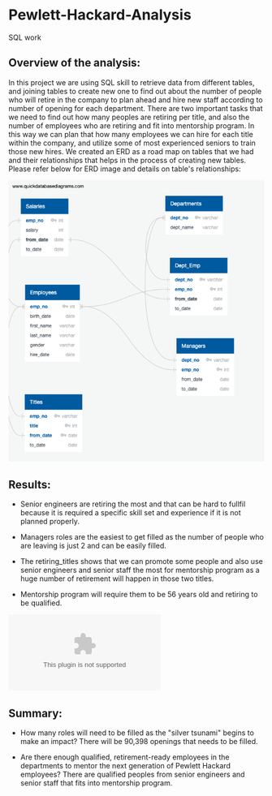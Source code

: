 # Pewlett-Hackard-Analysis
SQL work

## Overview of the analysis: 
In this project we are using SQL skill to retrieve data from different tables, and joining tables to create new one to find out about the number of people who will retire in the company to plan ahead and hire new staff according to number of opening for each department.
There are two important tasks that we need to find out how many peoples are retiring per title, and also the number of employees who are retiring and fit into mentorship program. In this way we can plan that how many employees we can hire for each title within the company, and utilize some of most experienced seniors to train those new hires.
We created an ERD as a road map on tables that we had and their relationships that helps in the process of creating new tables. 
Please refer below for ERD image and details on table's relationships:


![employeeDB.png](https://github.com/KANIKOLIJI/Pewlett-Hackard-Analysis/blob/main/EmployeeDB.png)


## Results: 

* Senior engineers are retiring the most and that can be hard to fullfil because it is required a specific skill set and experience if it is not planned properly.

* Managers roles are the easiest to get filled as the number of people who are leaving is just 2 and can be easily filled.

* The retiring_titles shows that we can promote some people and also use senior engineers and senior staff the most for mentorship program as a huge number of retirement will happen in those two titles.

* Mentorship program will require them to be 56 years old and retiring to be qualified.


![retiring_titles](https://github.com/KANIKOLIJI/Pewlett-Hackard-Analysis/blob/main/Data/retiring_titles.csv)

## Summary: 

* How many roles will need to be filled as the "silver tsunami" begins to make an impact?
There will be 90,398 openings that needs to be filled.

* Are there enough qualified, retirement-ready employees in the departments to mentor the next generation of Pewlett Hackard employees?
There are qualified peoples from senior engineers and senior staff that fits into mentorship program.

